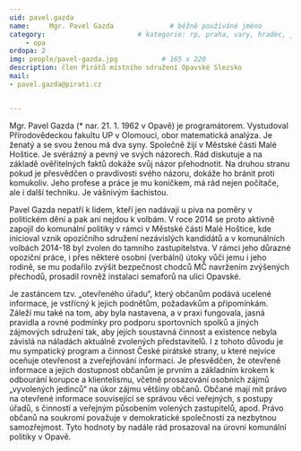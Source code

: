 ```yaml
---
uid: pavel.gazda
name:     Mgr. Pavel Gazda      		# běžně používáné jméno
category:                   	# kategorie: rp, praha, vary, hradec, jmk, senat
    - opa                	
ordopa: 2
img: people/pavel-gazda.jpg           # 165 x 220
description: člen Pirátů místního sdružení Opavské Slezsko
mail:
- pavel.gazda@pirati.cz


---
```

Mgr. Pavel Gazda (* nar. 21. 1. 1962 v Opavě) je programátorem. Vystudoval Přírodovědeckou fakultu UP v Olomouci, obor matematická analýza. Je ženatý a se svou ženou má dva syny. Společně žijí v Městské části Malé Hoštice. Je svérázný a pevný ve svých názorech. Rád diskutuje a na základě ověřitelných faktů dokáže svůj názor přehodnotit. Na druhou stranu pokud je přesvědčen o pravdivosti svého názoru, dokáže ho bránit proti komukoliv. Jeho profese a práce je mu koníčkem, má rád nejen počítače, ale i další techniku. Je vášnivým šachistou.

Pavel Gazda nepatří k lidem, kteří jen nadávají u piva na poměry v politickém dění a pak ani nejdou k volbám. V roce 2014 se proto aktivně zapojil do komunální politiky v rámci v Městské části Malé Hoštice, kde inicioval vznik opozičního sdružení nezávislých kandidátů a v komunálních volbách 2014-18 byl zvolen do tamního zastupitelstva. V rámci jeho důrazné opoziční práce, i přes některé osobní (verbální) útoky vůči jemu i jeho rodině, se mu podařilo zvýšit bezpečnost chodců MČ navržením zvýšených přechodů, prosadil rovněž instalaci semaforů na ulici Opavské. 

Je zastáncem tzv. „otevřeného úřadu“, který občanům podává ucelené informace, je vstřícný k jejich podnětům, požadavkům a připomínkám. Záleží mu také na tom, aby byla nastavena, a v praxi fungovala, jasná pravidla a rovné podmínky pro podporu sportovních spolků a jiných zájmových sdružení tak, aby jejich soustavná činnost a existence nebyla závislá na náladách aktuálně zvolených představitelů.
I z tohoto důvodu je mu sympatický program a činnost České pirátské strany, u které nejvíce oceňuje otevřenost a zveřejňování informací. Je přesvědčen, že otevřené informace a jejich dostupnost občanům je prvním a základním krokem k odbourání korupce a klientelismu, včetně prosazování osobních zájmů „vyvolených jedinců“ na úkor zájmu většiny občanů. Občané mají mít právo na otevřené informace související se správou věcí veřejných, s postupy úřadů, s činností a veřejným působením volených zastupitelů, apod. Právo občanů na soukromí považuje v demokratické společnosti za nezbytnou samozřejmost. Tyto hodnoty by nadále rád prosazoval na úrovni komunální politiky v Opavě.

